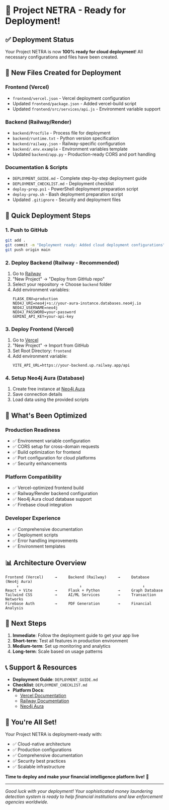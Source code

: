 # 🎯 Project NETRA - Ready for Deployment!

## ✅ Deployment Status

Your Project NETRA is now **100% ready for cloud deployment**! All necessary configurations and files have been created.

## 📁 New Files Created for Deployment

### Frontend (Vercel)
- `frontend/vercel.json` - Vercel deployment configuration
- Updated `frontend/package.json` - Added vercel-build script
- Updated `frontend/src/services/api.js` - Environment variable support

### Backend (Railway/Render)
- `backend/Procfile` - Process file for deployment
- `backend/runtime.txt` - Python version specification
- `backend/railway.json` - Railway-specific configuration
- `backend/.env.example` - Environment variables template
- Updated `backend/app.py` - Production-ready CORS and port handling

### Documentation & Scripts
- `DEPLOYMENT_GUIDE.md` - Complete step-by-step deployment guide
- `DEPLOYMENT_CHECKLIST.md` - Deployment checklist
- `deploy-prep.ps1` - PowerShell deployment preparation script
- `deploy-prep.sh` - Bash deployment preparation script
- Updated `.gitignore` - Security and deployment files

## 🚀 Quick Deployment Steps

### 1. Push to GitHub
```bash
git add .
git commit -m "Deployment ready: Added cloud deployment configurations"
git push origin main
```

### 2. Deploy Backend (Railway - Recommended)
1. Go to [Railway](https://railway.app)
2. "New Project" → "Deploy from GitHub repo"
3. Select your repository → Choose `backend` folder
4. Add environment variables:
   ```
   FLASK_ENV=production
   NEO4J_URI=neo4j+s://your-aura-instance.databases.neo4j.io
   NEO4J_USERNAME=neo4j
   NEO4J_PASSWORD=your-password
   GEMINI_API_KEY=your-api-key
   ```

### 3. Deploy Frontend (Vercel)
1. Go to [Vercel](https://vercel.com)
2. "New Project" → Import from GitHub
3. Set Root Directory: `frontend`
4. Add environment variable:
   ```
   VITE_API_URL=https://your-backend.up.railway.app/api
   ```

### 4. Setup Neo4j Aura (Database)
1. Create free instance at [Neo4j Aura](https://console.neo4j.io/)
2. Save connection details
3. Load data using the provided scripts

## 🔧 What's Been Optimized

### Production Readiness
- ✅ Environment variable configuration
- ✅ CORS setup for cross-domain requests
- ✅ Build optimization for frontend
- ✅ Port configuration for cloud platforms
- ✅ Security enhancements

### Platform Compatibility
- ✅ Vercel-optimized frontend build
- ✅ Railway/Render backend configuration
- ✅ Neo4j Aura cloud database support
- ✅ Firebase cloud integration

### Developer Experience
- ✅ Comprehensive documentation
- ✅ Deployment scripts
- ✅ Error handling improvements
- ✅ Environment templates

## 📊 Architecture Overview

```
Frontend (Vercel)     →     Backend (Railway)     →     Database (Neo4j Aura)
     ↓                           ↓                           ↓
React + Vite          →     Flask + Python        →     Graph Database
Tailwind CSS          →     AI/ML Services        →     Transaction Networks
Firebase Auth         →     PDF Generation        →     Financial Analysis
```

## 🎯 Next Steps

1. **Immediate**: Follow the deployment guide to get your app live
2. **Short-term**: Test all features in production environment
3. **Medium-term**: Set up monitoring and analytics
4. **Long-term**: Scale based on usage patterns

## 📞 Support & Resources

- **Deployment Guide**: `DEPLOYMENT_GUIDE.md`
- **Checklist**: `DEPLOYMENT_CHECKLIST.md`
- **Platform Docs**:
  - [Vercel Documentation](https://vercel.com/docs)
  - [Railway Documentation](https://docs.railway.app)
  - [Neo4j Aura](https://neo4j.com/docs/aura/)

## 🎉 You're All Set!

Your Project NETRA is deployment-ready with:
- ✅ Cloud-native architecture
- ✅ Production configurations
- ✅ Comprehensive documentation
- ✅ Security best practices
- ✅ Scalable infrastructure

**Time to deploy and make your financial intelligence platform live!** 🚀

---

*Good luck with your deployment! Your sophisticated money laundering detection system is ready to help financial institutions and law enforcement agencies worldwide.*

